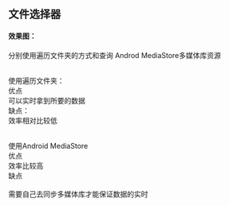 
## 文件选择器

#### 效果图：

分别使用遍历文件夹的方式和查询 Androd MediaStore多媒体库资源</br></br>

使用遍历文件夹：</br>
优点</br>
     可以实时拿到所要的数据</br>
缺点：</br>
     效率相对比较低</br></br>
 
使用Android MediaStore</br>
优点</br>
      效率比较高</br>
缺点</br>   
      需要自己去同步多媒体库才能保证数据的实时


 
